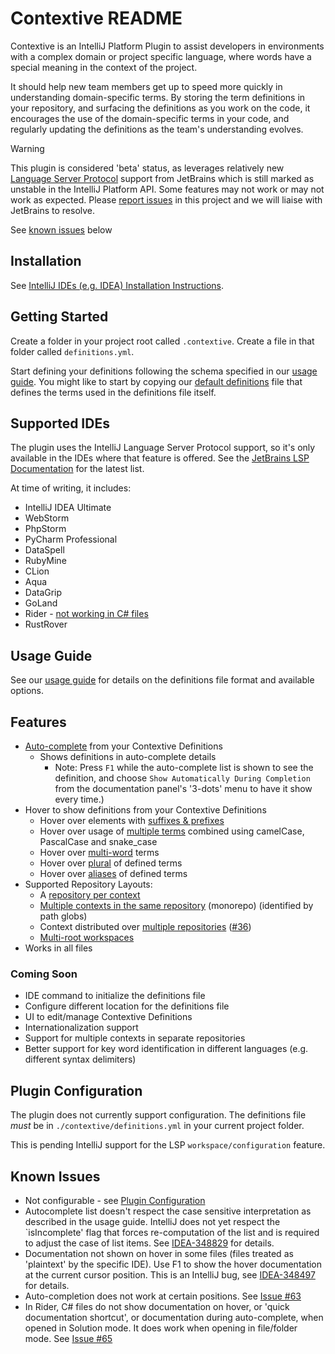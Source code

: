# Contextive README

Contextive is an IntelliJ Platform Plugin to assist developers in environments with a complex domain or project specific language, where words have a special meaning in the context of the project.

It should help new team members get up to speed more quickly in understanding domain-specific terms. By storing the term definitions in your repository, and surfacing the definitions as you work on the code, it encourages the use of the domain-specific terms in your code, and regularly updating the definitions as the team's understanding evolves.

> [!WARNING]  
> This plugin is considered 'beta' status, as leverages relatively new [Language Server Protocol](https://plugins.jetbrains.com/docs/intellij/language-server-protocol.html) support from JetBrains which is still marked as unstable in the IntelliJ Platform API. Some features may not work or may not work as expected. Please [report issues](https://github.com/dev-cycles/contextive/issues/new?assignees=&labels=&projects=&template=bug_report.md&title=) in this project and we will liaise with JetBrains to resolve.
>
> See [known issues](#known-issues) below

## Installation

See [IntelliJ IDEs (e.g. IDEA) Installation Instructions](https://github.com/dev-cycles/contextive/blob/v1.11.1/docs/wiki/INSTALLATION.md#intellij-plugin-platform).

## Getting Started

Create a folder in your project root called `.contextive`.  Create a file in that folder called `definitions.yml`.

Start defining your definitions following the schema specified in our [usage guide](https://github.com/dev-cycles/contextive/blob/v1.11.1/docs/wiki/USAGE.md).  You might like to start by copying our [default definitions](https://github.com/dev-cycles/contextive/blob/v1.11.1/src/language-server/Contextive.LanguageServer.Tests/DefinitionsInitializationTests.Default%20Definitions.verified.txt) file that defines the terms used in the definitions file itself.

## Supported IDEs

The plugin uses the IntelliJ Language Server Protocol support, so it's only available in the IDEs where that feature is offered.  See the [JetBrains LSP Documentation](https://plugins.jetbrains.com/docs/intellij/language-server-protocol.html#supported-ides) for the latest list.

At time of writing, it includes:

* IntelliJ IDEA Ultimate
* WebStorm
* PhpStorm
* PyCharm Professional
* DataSpell
* RubyMine
* CLion
* Aqua
* DataGrip
* GoLand
* Rider - [not working in C# files](https://github.com/dev-cycles/contextive/issues/65)
* RustRover

## Usage Guide

See our [usage guide](https://github.com/dev-cycles/contextive/blob/v1.11.1/docs/wiki/USAGE.md) for details on the definitions file format and available options. 

## Features

* [Auto-complete](https://github.com/dev-cycles/contextive/blob/v1.11.1/docs/wiki/USAGE.md#smart-auto-complete) from your Contextive Definitions
  * Shows definitions in auto-complete details
    * Note: Press `F1` while the auto-complete list is shown to see the definition, and choose `Show Automatically During Completion` from the documentation panel's '3-dots' menu to have it show every time.)
* Hover to show definitions from your Contextive Definitions
  * Hover over elements with [suffixes & prefixes](https://github.com/dev-cycles/contextive/blob/v1.11.1/docs/wiki/USAGE.md#suffixes-and-prefixes)
  * Hover over usage of [multiple terms](https://github.com/dev-cycles/contextive/blob/v1.11.1/docs/wiki/USAGE.md#combining-two-or-more-terms) combined using camelCase, PascalCase and snake_case
  * Hover over [multi-word](https://github.com/dev-cycles/contextive/blob/v1.11.1/docs/wiki/USAGE.md#multi-word-terms) terms
  * Hover over [plural](https://github.com/dev-cycles/contextive/blob/v1.11.1/docs/wiki/USAGE.md#plural-words) of defined terms
  * Hover over [aliases](https://github.com/dev-cycles/contextive/blob/v1.11.1/docs/wiki/USAGE.md#term-aliases) of defined terms
* Supported Repository Layouts:
  * A [repository per context](https://github.com/dev-cycles/contextive/blob/v1.11.1/docs/wiki/USAGE.md#multiple-bounded-contexts-repository-per-context)
  * [Multiple contexts in the same repository](https://github.com/dev-cycles/contextive/blob/v1.11.1/docs/wiki/USAGE.md#multiple-bounded-contexts-single-repository-single-root-monorepo) (monorepo) (identified by path globs)
  * Context distributed over [multiple repositories](https://github.com/dev-cycles/contextive/blob/v1.11.1/docs/wiki/USAGE.md#single-bounded-context-multiple-repositories) ([#36](https://github.com/dev-cycles/contextive/issues/36))
  * [Multi-root workspaces](https://github.com/dev-cycles/contextive/blob/v1.11.1/docs/wiki/USAGE.md#multiple-bounded-contexts-multi-root-shared-definitions-file)
* Works in all files

### Coming Soon

* IDE command to initialize the definitions file
* Configure different location for the definitions file
* UI to edit/manage Contextive Definitions
* Internationalization support
* Support for multiple contexts in separate repositories
* Better support for key word identification in different languages (e.g. different syntax delimiters)

## Plugin Configuration

The plugin does not currently support configuration.  The definitions file _must_ be in `./contextive/definitions.yml` in your current project folder.

This is pending IntelliJ support for the LSP `workspace/configuration` feature.

## Known Issues

* Not configurable - see [Plugin Configuration](#plugin-configuration)
* Autocomplete list doesn't respect the case sensitive interpretation as described in the usage guide. IntelliJ does not yet respect the `isIncomplete' flag that forces re-computation of the list and is required to adjust the case of list items.  See [IDEA-348829](https://youtrack.jetbrains.com/issue/IDEA-348829) for details. 
* Documentation not shown on hover in some files (files treated as 'plaintext' by the specific IDE). Use F1 to show the hover documentation at the current cursor position.  This is an IntelliJ bug, see [IDEA-348497](https://youtrack.jetbrains.com/issue/IDEA-348497/Doc-popup-doesnt-appear-on-hover-in-LSP-API-based-plugins) for details.
* Auto-completion does not work at certain positions. See [Issue #63](https://github.com/dev-cycles/contextive/issues/63)
* In Rider, C# files do not show documentation on hover, or 'quick documentation shortcut', or documentation during auto-complete, when opened in Solution mode.  It does work when opening in file/folder mode. See [Issue #65](https://github.com/dev-cycles/contextive/issues/65)